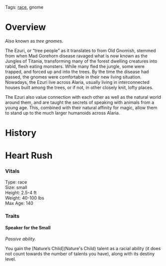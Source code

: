 Tags: [race](Races), gnome

# Overview

Also known as *tree gnomes*.

The Ezuri, or “tree people” as it translates to from Old Gnomish, stemmed from when Mad Gorehorn disease ravaged what is now known as the Jungles of Titania, transforming many of the forest dwelling creatures into rabid, flesh eating monsters. While many fled the jungle, some were trapped, and forced up and into the trees. By the time the disease had passed, the gnomes were comfortable in their new living situation. Nowadays, the Ezuri live across Alaria, usually living in interconnected houses built among the trees, or if not, in other closely knit, lofty places. 

The Ezuri also value connection with each other as well as the natural world around them, and are taught the secrets of speaking with animals from a young age. This, combined with their natural affinity for magic, allow them to stand up to the much larger humanoids across Alaria.

# History

# Heart Rush

### Vitals
Type: race  
Size: small  
Height: 2.5-4 ft  
Weight: 40-100 lbs  
Max Age: 140  

### Traits

#### Speaker for the Small
*Passive ability.*

You gain the [Nature’s Child](Nature's Child) talent as a racial ability (it does not count towards the number of talents you have), along with its destiny level.
